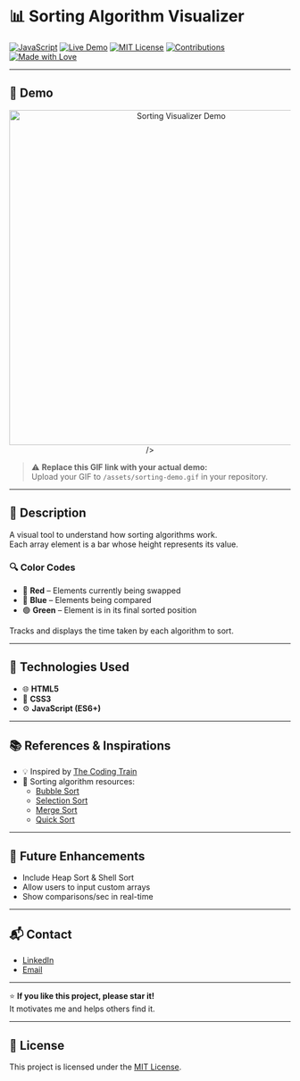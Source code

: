 # 📊 Sorting Algorithm Visualizer

[![JavaScript](https://img.shields.io/badge/JavaScript-ES6+-F7DF1E?style=flat&logo=javascript&logoColor=black)](https://developer.mozilla.org/en-US/docs/Web/JavaScript)
[![Live Demo](https://img.shields.io/badge/Live-Demo-green?style=flat)](https://satishnaidu58.github.io/sorting-visualizer/)
[![MIT License](https://img.shields.io/badge/License-MIT-blue.svg)](LICENSE)
[![Contributions](https://img.shields.io/badge/Contributions-Welcome-ff69b4.svg?style=flat)](../../issues)
[![Made with Love](https://img.shields.io/badge/Made%20with-%E2%9D%A4-red)](https://github.com/sreeyadora)

---

## 🎥 Demo
<p align="center">
  <img src="https://raw.githubusercontent.com/sreeyadora/sorting-visualizer/main/assets/sorting-demo.<img src="..." alt="Sorting Visualizer Demo" width="600" /> />
</p>

> ⚠️ **Replace this GIF link with your actual demo:**  
> Upload your GIF to `/assets/sorting-demo.gif` in your repository.

---

## 📌 Description

A visual tool to understand how sorting algorithms work.  
Each array element is a bar whose height represents its value. 

### 🔍 Color Codes
- 🔴 **Red** – Elements currently being swapped
- 🔵 **Blue** – Elements being compared
- 🟢 **Green** – Element is in its final sorted position

Tracks and displays the time taken by each algorithm to sort.

---

## 🚀 Technologies Used
- 🌐 **HTML5**
- 🎨 **CSS3**
- ⚙️ **JavaScript (ES6+)**

---

## 📚 References & Inspirations
- 💡 Inspired by [The Coding Train](https://www.youtube.com/watch?v=cW16SGqr_Lg)
- 📖 Sorting algorithm resources:
  - [Bubble Sort](https://en.wikipedia.org/wiki/Bubble_sort)
  - [Selection Sort](https://en.wikipedia.org/wiki/Selection_sort)
  - [Merge Sort](https://en.wikipedia.org/wiki/Merge_sort)
  - [Quick Sort](https://en.wikipedia.org/wiki/Quicksort)

---

## 🚀 Future Enhancements
- Include Heap Sort & Shell Sort
- Allow users to input custom arrays
- Show comparisons/sec in real-time

---

## 📬 Contact
- [LinkedIn](https://linkedin.com/in/sreeyadora)
- [Email](mailto:sreeyadora@gmail.com)

---

⭐ **If you like this project, please star it!**  
It motivates me and helps others find it.

---

## 📄 License
This project is licensed under the [MIT License](LICENSE).
